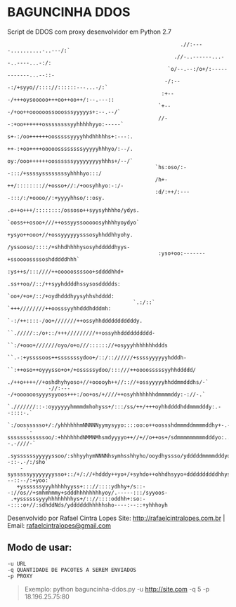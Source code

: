 # BAGUNCINHA DDOS

Script de DDOS com proxy desenvolvidor em Python 2.7


                                                           .//:----..........-..---/:`             
                                                         .//-..------...--..----...-:/:            
                                                       `o/--.--:/o+/:------------...--::-          
                                                      -/:---:/+syyo//:::://::::::---...-/:`        
                                                     :+---/+++oysooooo+++oo++oo++/:--.---::        
                                                    `+---/+oo++oooooossooosssyyyyys+:--.--/`       
                                                    //--:+oo++++++ossssssssyyhhhhhyyo:-----`       
                                                    s+-:/oo++++++oosssssyyyyhhdhhhhhs+:---:.       
                                                    ++-:+oo++++ooooossssssssyyyyyhhhyo/:--/.       
                                                    oy:/ooo++++++oossssssyyyyyyyyyhhhs+/--/`       
                                                   `hs:oso/:--:::/+ssssyssssssssyhhhhyo:::/        
                                                   /h+-++/:::::::://+osso+//:/+oosyhhyo:-:/-       
                                                   :d/:++/:----:::/:/+oooo//:+yyyyhhso/::osy.      
                                                   .o++o+++/::::::::/ossoso++syysyhhhho/ydys.      
                                                   `ooss++osoo+///++ossyyssooooosyhhhhyoydyo`      
                                                    +ysyo++ooo+//+ossyyyyyysssosyhhddhhyohy.       
                                                    /yssooso/::::/+shhdhhhhysosyhdddddhyys-        
                                                    :yso+oo:-------+ssoooossssoshdddddhhh`         
                                                    :ys++s/:::////++ooooossssoo+sddddhhd+          
                                                    .ss++oo//::/++syyhddddhssysosddddds:           
                                                    `oo+/+o+/::/+oydhdddhyysyhhshdddd:             
                                            `.:/::` `+++////////++oosssyyhhdddhdddmh:              
                                         `-:/++::::-/oo+///////++ossyhhdddddddddddy.               
                                    ``./////::/o+::/+++/////////++ossyhhdddddddddd-                
                               ``:/+ooo+///////oyo/o+o///:::::://+osyyyhhhhhhhddds                 
                         ``.-:+yssssoos++sssssssydoo+/::/:://////+ssssyyyyyyhdddh-                 
                     ``:++oso++oyyysso+o+/+osssssydoo/:::///++oooosssssyyhhddddd/                  
                   ./++o++++//+oshdhyhyoso+//+ooooyh++//:://+ossyyyyyhhddmmdddhs/-`                
                 -//:----/+oooooosyyysyyoos+++:/oo+os/+////++osyhhhhhhhdmmmmddy:-://-.`            
              `.///////::-:oyyyyyyhmmmdmhohyss+/:::/ss/++/+++oyhhddddhddmmmdddy:.--::::-.`         
            `:/oosssssso+/:/yhhhhhhmNNNNNyymysyyo::::oo:o++oossshdmmmddmmmmddhy+-.-::::::/:.`      
          `-ssssssssssssoo/:+hhhhhhdNMMNMhsmdyyyyo++//+//o++os+/sdmmmmmmmmmdddyo:..-::--.-////-`   
         .syssssssyyyyyssoo/:shhyyhymNNNNhsymhsshhyho/ooydhyssso/ydddddmmmmdddyo/..--::-.-/:/sho`  
        -sysssssyyyyyyyysso+::/+/://+hdddy++yo+/+syhdo++ohhdhsyyo+ddddddddddhhyso-.---::--/:+yoo:` 
       +yssssssyyyhhhhhyyss+::://::::ydhhy+/s::--://os//+smhmhmmy+sdddhhhhhhhhyoy/.-----:::/syyoos-
     .+yssssssyyyhhhhhhhhys+/:://::::oddhh+:so:--::::o+//:sdhddNds/yddddddhhhhhsho----:--::+yhhhoyh

Desenvolvido por Rafael Cintra Lopes
Site: http://rafaelcintralopes.com.br  |  Email: rafaelcintralopes@gmail.com

## Modo de usar: 
    -u URL
    -q QUANTIDADE DE PACOTES A SEREM ENVIADOS
    -p PROXY

> Exemplo: python baguncinha-ddos.py -u http://site.com -q 5 -p 18.196.25.75:80

